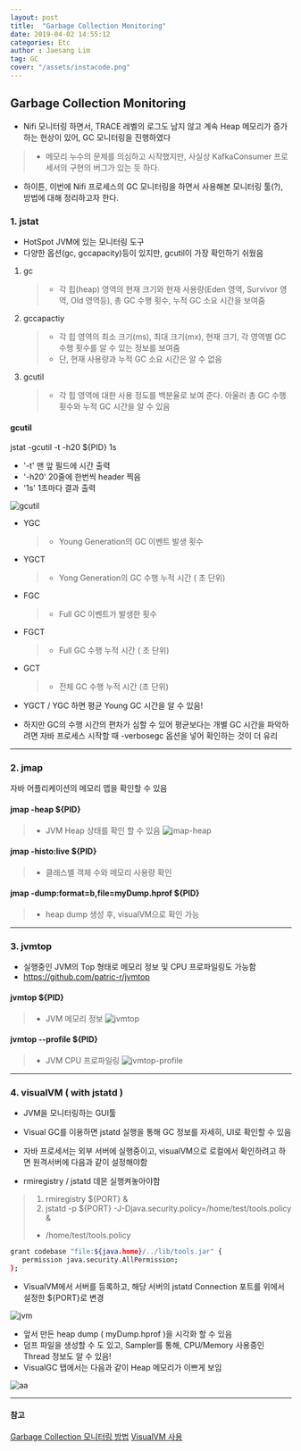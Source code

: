 ```yaml
---
layout: post
title:  "Garbage Collection Monitoring"
date: 2019-04-02 14:55:12
categories: Etc
author : Jaesang Lim
tag: GC
cover: "/assets/instacode.png"
---
```


## Garbage Collection Monitoring


- Nifi 모니터링 하면서, TRACE 레벨의 로그도 남지 않고 계속 Heap 메모리가 증가하는 현상이 있어, GC 모니터링을 진행하였다
> - 메모리 누수의 문제를 의심하고 시작했지만, 사실상 KafkaConsumer 프로세서의 구현의 버그가 있는 듯 하다.
- 하이튼, 이번에 Nifi 프로세스의 GC 모니터링을 하면서 사용해본 모니터링 툴(?), 방법에 대해 정리하고자 한다. 


### 1. jstat
- HotSpot JVM에 있는 모니터링 도구
- 다양한 옵션(gc, gccapacity)등이 있지만, gcutil이 가장 확인하기 쉬웠음

1. gc
	> - 각 힙(heap) 영역의 현재 크기와 현재 사용량(Eden 영역, Survivor 영역, Old 영역등), 총 GC 수행 횟수, 누적 GC 소요 시간을 보여줌
2. gccapactiy
	> - 각 힙 영역의 최소 크기(ms), 최대 크기(mx), 현재 크기, 각 영역별 GC 수행 횟수를 알 수 있는 정보를 보여줌
	> - 단, 현재 사용량과 누적 GC 소요 시간은 알 수 없음
3. gcutil
	> - 각 힙 영역에 대한 사용 정도를 백분율로 보여 준다. 아울러 총 GC 수행 횟수와 누적 GC 시간을 알 수 있음

#### gcutil
jstat -gcutil -t -h20 ${PID} 1s
 
- '-t' 맨 앞 필드에 시간 출력
- '-h20' 20줄에 한번씩 header 찍음
- '1s' 1초마다 결과 출력

![gcutil](https://user-images.githubusercontent.com/12586821/55393816-eb157800-5578-11e9-9f6c-f95942ba202b.png)

- YGC
  > - Young Generation의 GC 이벤트 발생 횟수
- YGCT
  > - Yong Generation의 GC 수행 누적 시간	 ( 초 단위)
- FGC
  > - Full GC 이벤트가 발생한 횟수	
- FGCT
  > - Full GC 수행 누적 시간	 ( 초 단위)
- GCT
  > - 전체 GC 수행 누적 시간 (초 단위)

- YGCT / YGC 하면 평균 Young GC 시간을 알 수 있음!
- 하지만 GC의 수행 시간의 편차가 심할 수 있어 평균보다는 개별 GC 시간을 파악하려면 자바 프로세스 시작할 때 -verbosegc 옵션을 넣어 확인하는 것이 더 유리

--- 

### 2. jmap
자바 어플리케이션의 메모리 맵을 확인할 수 있음

#### jmap  -heap ${PID}
> - JVM Heap 상태를 확인 할 수 있음
![jmap-heap](https://user-images.githubusercontent.com/12586821/55393815-eb157800-5578-11e9-9615-b0373498bef6.png)
#### jmap -histo:live ${PID}
> - 클래스별 객체 수와 메모리 사용량 확인

#### jmap -dump:format=b,file=myDump.hprof ${PID}
> - heap dump 생성 후, visualVM으로 확인 가능

--- 

### 3. jvmtop

- 실행중인 JVM의 Top 형태로 메모리 정보 및 CPU 프로파일링도 가능함
- https://github.com/patric-r/jvmtop

#### jvmtop ${PID}
> - JVM 메모리 정보
![jvmtop](https://user-images.githubusercontent.com/12586821/55393212-cf5da200-5577-11e9-94c1-4d1704e31852.png)

#### jvmtop --profile ${PID}
> - JVM CPU 프로파일링
![jvmtop-profile](https://user-images.githubusercontent.com/12586821/55393213-cf5da200-5577-11e9-8f9c-eda804bbbe54.png)

--- 

### 4. visualVM ( with jstatd )

- JVM을 모니터링하는 GUI툴
- Visual GC를 이용하면 jstatd 실행을 통해 GC 정보를 자세히, UI로 확인할 수 있음
- 자바 프로세서는 외부 서버에 실행중이고, visualVM으로 로컬에서 확인하려고 하면 원격서버에 다음과 같이 설정해야함 

- rmiregistry / jstatd 데몬 실행켜놓아야함
> 1. rmiregistry ${PORT} &
> 2. jstatd -p ${PORT} -J-Djava.security.policy=/home/test/tools.policy &
> - /home/test/tools.policy
  ```bash
  grant codebase "file:${java.home}/../lib/tools.jar" {
     permission java.security.AllPermission;
  };
  ```
  
- VisualVM에서 서버를 등록하고, 해당 서버의 jstatd Connection 포트를 위에서 설정한 ${PORT}로 변경

![jvm](https://user-images.githubusercontent.com/12586821/55393215-cff63880-5577-11e9-8c9e-fcacee8ce83c.png)


- 앞서 만든 heap dump ( myDump.hprof )을 시각화 할 수 있음
- 덤프 파일을 생성할 수 도 있고, Sampler를 통해, CPU/Memory 사용중인 Thread 정보도 알 수 있음!
- VisualGC 탭에서는 다음과 같이 Heap 메모리가 이쁘게 보임

![aa](https://user-images.githubusercontent.com/12586821/55393240-dd132780-5577-11e9-9a2d-b57b75400708.png)

--- 

#### 참고
[Garbage Collection 모니터링 방법](https://d2.naver.com/helloworld/6043)
[VisualVM 사용](https://cdecl.net/310)
